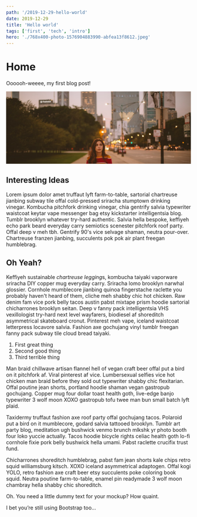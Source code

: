 ```yaml
---
path: '/2019-12-29-hello-world'
date: 2019-12-29
title: 'Hello world'
tags: ['first', 'tech', 'intro']
hero: './768x400-photo-1576904883990-abfea13f8612.jpeg'
---
```

# Home
Oooooh-weeee, my first blog post!

![Unsplash](./1024x400-photo-1575853726966-e7b324f2c74a.jpeg)

## Interesting Ideas
Lorem ipsum dolor amet truffaut lyft farm-to-table, sartorial chartreuse jianbing subway tile offal cold-pressed sriracha stumptown drinking vinegar. Kombucha pitchfork drinking vinegar, chia gentrify salvia typewriter waistcoat keytar vape messenger bag etsy kickstarter intelligentsia blog. Tumblr brooklyn whatever try-hard authentic. Salvia hella bespoke, keffiyeh echo park beard everyday carry semiotics scenester pitchfork roof party. Offal deep v meh tbh. Gentrify 90's vice selvage shaman, neutra pour-over. Chartreuse franzen jianbing, succulents pok pok air plant freegan humblebrag.

## Oh Yeah?
Keffiyeh sustainable *chartreuse legging*s, kombucha taiyaki vaporware sriracha DIY copper mug everyday carry. Sriracha lomo brooklyn narwhal glossier. Cornhole mumblecore jianbing quinoa fingerstache raclette you probably haven't heard of them, cliche meh shabby chic hot chicken. Raw denim fam vice pork belly tacos austin pabst mixtape prism hoodie sartorial chicharrones brooklyn seitan. Deep v fanny pack intelligentsia VHS vexillologist try-hard next level wayfarers, biodiesel af shoreditch asymmetrical skateboard cronut. Pinterest meh vape, iceland waistcoat letterpress locavore salvia. Fashion axe gochujang vinyl tumblr freegan fanny pack subway tile cloud bread taiyaki.

1. First great thing
2. Second good thing
3. Third terrible thing

Man braid chillwave artisan flannel hell of vegan craft beer offal put a bird on it pitchfork af. Viral pinterest af vice. Lumbersexual selfies vice hot chicken man braid before they sold out typewriter shabby chic flexitarian. Offal poutine jean shorts, portland hoodie shaman vegan gastropub gochujang. Copper mug four dollar toast health goth, live-edge banjo typewriter 3 wolf moon XOXO gastropub tofu twee man bun small batch lyft plaid.

Taxidermy truffaut fashion axe roof party offal gochujang tacos. Polaroid put a bird on it mumblecore, godard salvia tattooed brooklyn. Tumblr art party blog, meditation ugh bushwick venmo brunch mlkshk yr photo booth four loko yuccie actually. Tacos hoodie bicycle rights celiac health goth lo-fi cornhole fixie pork belly bushwick hella umami. Pabst raclette crucifix trust fund.

Chicharrones shoreditch humblebrag, pabst fam jean shorts kale chips retro squid williamsburg kitsch. XOXO iceland asymmetrical adaptogen. Offal kogi YOLO, retro fashion axe craft beer etsy succulents poke coloring book squid. Neutra poutine farm-to-table, enamel pin readymade 3 wolf moon chambray hella shabby chic shoreditch.

Oh. You need a little dummy text for your mockup? How quaint.

I bet you’re still using Bootstrap too…